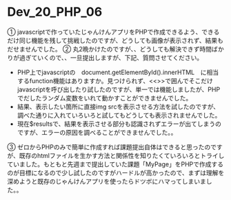 # Dev_20_PHP_06
① javascriptで作っていたじゃんけんアプリをPHPで作成できるよう、できるだけ同じ機能を残して挑戦したのですが、どうしても画像が表示されず、結果もだせませんでした。
② 丸2晩かけたのですが、、どうしても解決できず時間ばかりが過ぎていくので、、一旦提出しますが、下記、質問させてください。
 - PHP上でjavascriptの　document.getElementById().innerHTML　に相当するfunction機能はありますか。見つけられず、<<<EOM  EOM>>>で囲んでそこだけjavascriptを呼び出したり試したのですが、単一では機能しましたが、PHPでだしたランダム変数をいれて動かすことができませんでした。
 - 結果、表示したい箇所に直接img srcを表示させる方法を試したのですが、調べた通りに入れていろいろと試してもどうしても表示されませんでした。
 - 現在$resultsで、結果を表示させる部分も認識されずエラーが出てしまうのですが、エラーの原因を調べることができませんでした。。
  
 ③ ゼロからPHPのみで簡単に作成すれば課題提出自体はできると思ったのですが、既存のhtmlファイルを生かす方法と関係性を知りたくていろいろとトライしていました。もともと先週まで提出していた課題「MyPage」をPHPで作成するのが目標になるので少し試したのですがハードルが高かったので、まずは理解を深めようと既存のじゃんけんアプリを使ったらドツボにハマってしまいました。。
